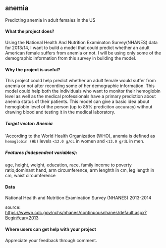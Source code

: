 ## anemia
Predicting anemia in adult females in the US
#### What the project does? 
Using the National Health And Nutrition Examinaton Survey(NHANES) data for 2013/14, I want to build a model that could predict whether an adult American female suffers from anemia or not. I will be using only some of the demographic information from this survey in building the model. 

#### Why the project is useful?
This project could help predict whether an adult female would suffer from anemia or not after recording some of her demographic information. This model could help both the individuals who want to monitor their hemoglobin level as well as the medical professionals have a primary prediction about anemia status of their patients.  This model can give a basic idea about hemoglobin level of the person (up to 85% prediciton accuracy) without drawing blood and testing it in the medical laboratory. 

##### Target vector: Anemia

'According to the World Health Organization (WHO), anemia is defined as `hemoglobin (Hb)` levels `<12.0 g/dL` in women and `<13.0 g/dL` in men.

##### Features (independent variables):

age, height, weight, education, race, family income to poverty ratio,dominant hand, arm circumference, arm lenghth in cm,	leg length in cm,  waist circumference	

#### Data

National Health and Nutrition Examination Survey (NHANES) 2013-2014

source: https://wwwn.cdc.gov/nchs/nhanes/continuousnhanes/default.aspx?BeginYear=2013


#### Where users can get help with your project
Appreciate your feedback through comment. 


